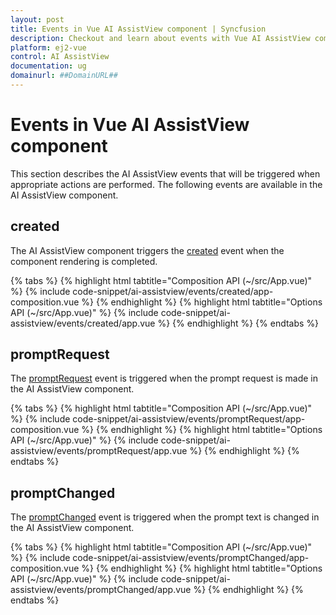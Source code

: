 ```yaml
---
layout: post
title: Events in Vue AI AssistView component | Syncfusion
description: Checkout and learn about events with Vue AI AssistView component of Syncfusion Essential JS 2 and more.
platform: ej2-vue
control: AI AssistView
documentation: ug
domainurl: ##DomainURL##
---
```


# Events in Vue AI AssistView component

This section describes the AI AssistView events that will be triggered when appropriate actions are performed. The following events are available in the AI AssistView component.

## created

The AI AssistView component triggers the [created](../api/ai-assistview#created) event when the component rendering is completed.

{% tabs %}
{% highlight html tabtitle="Composition API (~/src/App.vue)" %}
{% include code-snippet/ai-assistview/events/created/app-composition.vue %}
{% endhighlight %}
{% highlight html tabtitle="Options API (~/src/App.vue)" %}
{% include code-snippet/ai-assistview/events/created/app.vue %}
{% endhighlight %}
{% endtabs %}

## promptRequest

The [promptRequest](../api/ai-assistview#promptrequest) event is triggered when the prompt request is made in the AI AssistView component.

{% tabs %}
{% highlight html tabtitle="Composition API (~/src/App.vue)" %}
{% include code-snippet/ai-assistview/events/promptRequest/app-composition.vue %}
{% endhighlight %}
{% highlight html tabtitle="Options API (~/src/App.vue)" %}
{% include code-snippet/ai-assistview/events/promptRequest/app.vue %}
{% endhighlight %}
{% endtabs %}

## promptChanged

The [promptChanged](../api/ai-assistview#promptchanged) event is triggered when the prompt text is changed in the AI AssistView component.

{% tabs %}
{% highlight html tabtitle="Composition API (~/src/App.vue)" %}
{% include code-snippet/ai-assistview/events/promptChanged/app-composition.vue %}
{% endhighlight %}
{% highlight html tabtitle="Options API (~/src/App.vue)" %}
{% include code-snippet/ai-assistview/events/promptChanged/app.vue %}
{% endhighlight %}
{% endtabs %}

